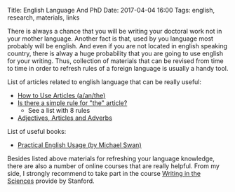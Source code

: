 Title: English Language And PhD
Date: 2017-04-04 16:00
Tags: english, research, materials, links

There is always a chance that you will be writing your doctoral work not in your mother language. Another fact is that, used by you language most probably will be english. And even if you are not located in english speaking country, there is alway a huge probability that you are going to use english for your writing. Thus, collection of materials that can be revised from time to time in order to refresh rules of a foreign language is usually a handy tool.

List of articles related to english language that can be really useful:

* [How to Use Articles (a/an/the)](https://owl.english.purdue.edu/owl/resource/540/01/)
* [Is there a simple rule for "the" article?](https://www.grammarly.com/answers/questions/48-is-there-a-simple-rule-for-the-article/)
    + See a list with 8 rules
* [Adjectives, Articles and Adverbs](https://students.case.edu/academic/resources/writing/grammar/speech1.html)

List of useful books:

* [Practical English Usage (by Michael Swan)](https://www.amazon.com/Practical-English-Usage-Michael-Swan/dp/0194420981)

Besides listed above materials for refreshing your language knowledge, there are also a number of online courses that are really helpful. From my side, I strongly recommend to take part in the course [Writing in the Sciences](http://online.stanford.edu/course/writing-sciences-self-paced-spring-2016) provide by Stanford.
